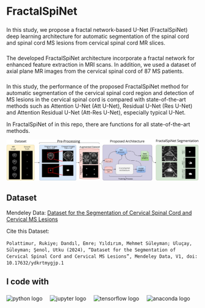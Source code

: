 <h1 align="left">FractalSpiNet</h1>

###

<p align="left">In this study, we propose a fractal network-based U-Net (FractalSpiNet) deep learning architecture for automatic segmentation of the spinal cord and spinal cord MS lesions from cervical spinal cord MR slices.</p>

###

<p align="left">The developed FractalSpiNet architecture incorporate a fractal network for enhanced feature extraction in MRI scans. In addition, we used a dataset of axial plane MR images from the cervical spinal cord of 87 MS patients.</p>

###


<p>In this study, the performance of the proposed FractalSpiNet method for automatic segmentation of the cervical spinal cord region and detection of MS lesions in the cervical spinal cord is compared with state-of-the-art methods such as Attention U-Net (Att U-Net), Residual U-Net (Res U-Net) and Attention Residual U-Net (Att-Res U-Net), especially typical U-Net. </p>

<p>In FractalSpiNet of in this repo, there are functions for all state-of-the-art methods.
<p>
<img src="BlockDiagramofFractalSpiNet.jpeg" />
<h2>Dataset</h2>
<p align="left">Mendeley Data: <a href="https://data.mendeley.com/datasets/ydkrtmygjp/1">Dataset for the Segmentation of Cervical Spinal Cord and Cervical MS Lesions</a></p>
<p>Cite this Dataset:<p>
<code>Polattimur, Rukiye; Dandıl, Emre; Yıldırım, Mehmet Süleyman; Uluçay, Süleyman; Şenol, Utku (2024), “Dataset for the Segmentation of Cervical Spinal Cord and Cervical MS Lesions”, Mendeley Data, V1, doi: 10.17632/ydkrtmygjp.1
</code>

<h2 align="left">I code with</h2>

###

<div align="left">
  <img src="https://cdn.jsdelivr.net/gh/devicons/devicon/icons/python/python-original.svg" height="40" alt="python logo"  />
  <img width="12" />
  <img src="https://cdn.jsdelivr.net/gh/devicons/devicon/icons/jupyter/jupyter-original.svg" height="40" alt="jupyter logo"  />
  <img width="12" />
  <img src="https://cdn.jsdelivr.net/gh/devicons/devicon/icons/tensorflow/tensorflow-original.svg" height="40" alt="tensorflow logo"  />
  <img width="12" />
  <img src="https://cdn.jsdelivr.net/gh/devicons/devicon/icons/anaconda/anaconda-original.svg" height="40" alt="anaconda logo"  />
</div>
